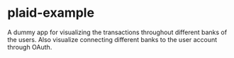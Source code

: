 # plaid-example


A dummy app for visualizing the transactions throughout different banks of the users.
Also visualize connecting different banks to the user account through OAuth.
